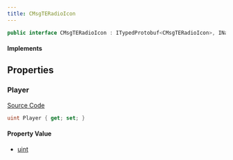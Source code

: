 ```yaml
---
title: CMsgTERadioIcon
---
```


```csharp
public interface CMsgTERadioIcon : ITypedProtobuf<CMsgTERadioIcon>, INativeHandle
```

#### Implements

## Properties

### Player

[Source Code](https://github.com/swiftly-solution/swiftlys2/blob/beta/managed/src/SwiftlyS2.Generated/Protobufs/Interfaces/CMsgTERadioIcon.cs#L13)

```csharp
uint Player { get; set; }
```

#### Property Value

- [uint](https://learn.microsoft.com/dotnet/api/system.uint32)

